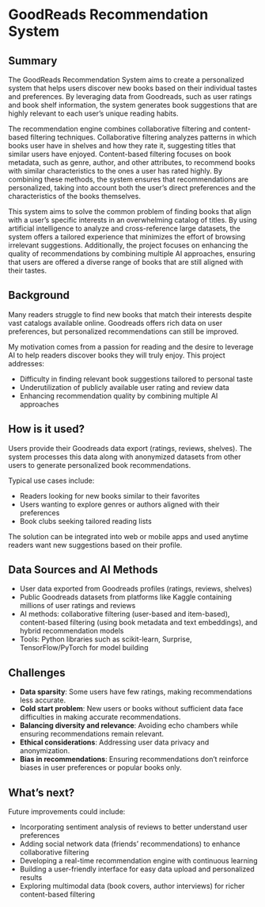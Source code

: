 # GoodReads Recommendation System

## Summary

The GoodReads Recommendation System aims to create a personalized system that helps users discover new books based on their individual tastes and preferences. By leveraging data from Goodreads, such as user ratings and book shelf information, the system generates book suggestions that are highly relevant to each user’s unique reading habits.

The recommendation engine combines collaborative filtering and content-based filtering techniques. Collaborative filtering analyzes patterns in which books user have in shelves and how they rate it, suggesting titles that similar users have enjoyed. Content-based filtering focuses on book metadata, such as genre, author, and other attributes, to recommend books with similar characteristics to the ones a user has rated highly. By combining these methods, the system ensures that recommendations are personalized, taking into account both the user’s direct preferences and the characteristics of the books themselves.

This system aims to solve the common problem of finding books that align with a user’s specific interests in an overwhelming catalog of titles. By using artificial intelligence to analyze and cross-reference large datasets, the system offers a tailored experience that minimizes the effort of browsing irrelevant suggestions. Additionally, the project focuses on enhancing the quality of recommendations by combining multiple AI approaches, ensuring that users are offered a diverse range of books that are still aligned with their tastes.


## Background

Many readers struggle to find new books that match their interests despite vast catalogs available online. Goodreads offers rich data on user preferences, but personalized recommendations can still be improved. 

My motivation comes from a passion for reading and the desire to leverage AI to help readers discover books they will truly enjoy. This project addresses:

- Difficulty in finding relevant book suggestions tailored to personal taste
- Underutilization of publicly available user rating and review data
- Enhancing recommendation quality by combining multiple AI approaches

## How is it used?

Users provide their Goodreads data export (ratings, reviews, shelves). The system processes this data along with anonymized datasets from other users to generate personalized book recommendations.

Typical use cases include:

- Readers looking for new books similar to their favorites
- Users wanting to explore genres or authors aligned with their preferences
- Book clubs seeking tailored reading lists

The solution can be integrated into web or mobile apps and used anytime readers want new suggestions based on their profile.

## Data Sources and AI Methods

- User data exported from Goodreads profiles (ratings, reviews, shelves)
- Public Goodreads datasets from platforms like Kaggle containing millions of user ratings and reviews
- AI methods: collaborative filtering (user-based and item-based), content-based filtering (using book metadata and text embeddings), and hybrid recommendation models
- Tools: Python libraries such as scikit-learn, Surprise, TensorFlow/PyTorch for model building

## Challenges

- **Data sparsity**: Some users have few ratings, making recommendations less accurate.
- **Cold start problem**: New users or books without sufficient data face difficulties in making accurate recommendations.
- **Balancing diversity and relevance**: Avoiding echo chambers while ensuring recommendations remain relevant.
- **Ethical considerations**: Addressing user data privacy and anonymization.
- **Bias in recommendations**: Ensuring recommendations don’t reinforce biases in user preferences or popular books only.

## What’s next?

Future improvements could include:

- Incorporating sentiment analysis of reviews to better understand user preferences
- Adding social network data (friends’ recommendations) to enhance collaborative filtering
- Developing a real-time recommendation engine with continuous learning
- Building a user-friendly interface for easy data upload and personalized results
- Exploring multimodal data (book covers, author interviews) for richer content-based filtering
